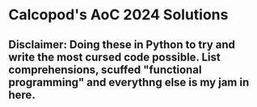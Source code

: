 # Calcopod's AoC 2024 Solutions

## Disclaimer: Doing these in Python to try and write the most cursed code possible. List comprehensions, scuffed "functional programming" and everythng else is my jam in here.

